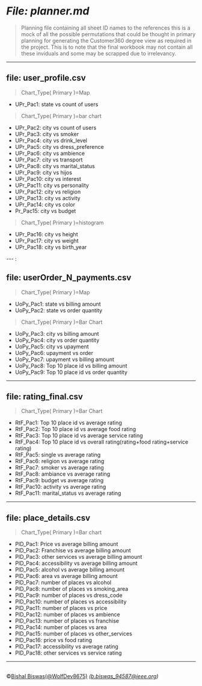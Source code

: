 # **_File: planner.md_**

>Planning file containing all sheet ID names to the references 
> this is a mock of all the possible permutations that could be thought 
> in primary planning for generating the Customer360 degree view as required
> in the project. This is to note that the final workbook may not contain all these
> inviduals and some may be scrapped due to irrelevancy.


---
## **file: user_profile.csv**

>	Chart_Type( Primary )=Map
- UPr_Pac1:   state vs count of users

>	Chart_Type( Primary )=bar chart
- UPr_Pac2:   city vs count of users
- UPr_Pac3:   city vs smoker
- UPr_Pac4:   city vs drink_level
- UPr_Pac5:   city vs dress_preference
- UPr_Pac6:   city vs ambience
- UPr_Pac7:   city vs transport
- UPr_Pac8:   city vs marital_status
- UPr_Pac9:   city vs hijos
- UPr_Pac10:   city vs interest
- UPr_Pac11:   city vs personality
- UPr_Pac12:   city vs religion
- UPr_Pac13:   city vs activity
- UPr_Pac14:   city vs color
- Pr_Pac15:   city vs budget
	
>	Chart_Type( Primary )=histogram

- UPr_Pac16:   city vs height
- UPr_Pac17:   city vs weight
- UPr_Pac18:   city vs birth_year

--- :   
## **file: userOrder_N_payments.csv**

>	Chart_Type( Primary )=Map
- UoPy_Pac1:   state vs billing amount
- UoPy_Pac2:   state vs order quantity
	
>	Chart_Type( Primary )=Bar Chart
- UoPy_Pac3:   city vs billing amount
- UoPy_Pac4:   city vs order quantity
- UoPy_Pac5:   city vs upayment
- UoPy_Pac6:   upayment vs order
- UoPy_Pac7:   upayment vs billing amount
- UoPy_Pac8:   Top 10 place id vs billing amount 
- UoPy_Pac9:   Top 10 place id vs order quantity

---
## **file: rating_final.csv**

>	Chart_Type( Primary )=Bar Chart
- RtF_Pac1:   Top 10 place id vs average rating
- RtF_Pac2:   Top 10 place id vs average food rating
- RtF_Pac3:   Top 10 place id vs average service rating
- RtF_Pac4:   Top 10 place id vs overall rating(rating+food rating+service rating)
- RtF_Pac5:   single vs average rating
- RtF_Pac6:   religion vs average rating
- RtF_Pac7:   smoker vs average rating
- RtF_Pac8:   ambiance vs average rating
- RtF_Pac9:   budget vs average rating
- RtF_Pac10:   activity vs average rating
- RtF_Pac11:   marital_status vs average rating

---	
## **file: place_details.csv**

>	Chart_Type( Primary )=Bar chart
- PlD_Pac1:   Price vs average billing amount
- PlD_Pac2:   Franchise vs average billing amount
- PlD_Pac3:   other services vs average billing amount
- PlD_Pac4:   accessibility vs average billing amount
- PlD_Pac5:   alcohol vs average billing amount
- PlD_Pac6:   area vs average billing amount
- PlD_Pac7:   number of places vs alcohol 
- PlD_Pac8:   number of places vs smoking_area	
- PlD_Pac9:   number of places vs dress_code	
- PlD_Pac10:   number of places vs accessibility	
- PlD_Pac11:   number of places vs price	
- PlD_Pac12:   number of places vs ambience	
- PlD_Pac13:   number of places vs franchise	
- PlD_Pac14:   number of places vs area	
- PlD_Pac15:   number of places vs other_services
- PlD_Pac16:   price vs food rating
- PlD_Pac17:   accessibility vs average rating
- PlD_Pac18:   other services vs service rating

---
## 
&copy;[Bishal Biswas(@WolfDev8675)](https://github.com/WolfDev8675)
_(b.biswas_94587@ieee.org)_